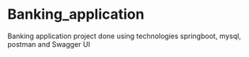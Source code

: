 # Banking_application
Banking application project done using technologies springboot, mysql, postman and Swagger UI
